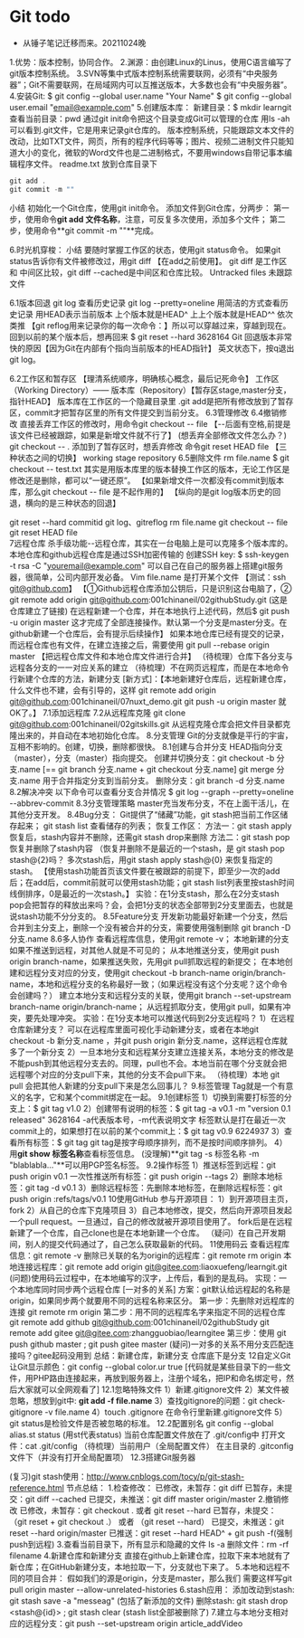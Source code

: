 # Git todo

* 从锤子笔记迁移而来。20211024晚

1.优势：版本控制，协同合作。
2.渊源：由创建Linux的Linus，使用C语言编写了git版本控制系统。
3.SVN等集中式版本控制系统需要联网，必须有“中央服务器”；Git不需要联网，在局域网内可以互推送版本，大多数也会有“中央服务器”。
4.安装Git: 
$ git config --global user.name "Your Name"
$ git config --global user.email "email@example.com"
5.创建版本库：
新建目录：$ mkdir learngit
查看当前目录：pwd
通过git init命令把这个目录变成Git可以管理的仓库
用ls -ah可以看到.git文件，它是用来记录git仓库的。
版本控制系统，只能跟踪文本文件的改动，比如TXT文件，网页，所有的程序代码等等；图片、视频二进制文件只能知道大小的变化，微软的Word文件也是二进制格式，不要用windows自带记事本编辑程序文件。
readme.txt 放到仓库目录下
```js
git add .
git commit -m ""
```

小结
初始化一个Git仓库，使用git init命令。
添加文件到Git仓库，分两步：
第一步，使用命令**git add 文件名称**，注意，可反复多次使用，添加多个文件；
第二步，使用命令**git commit -m ""**完成。

6.时光机穿梭：
小结
要随时掌握工作区的状态，使用git status命令。
如果git status告诉你有文件被修改过，用git diff 【在add之前使用】。
git diff 是工作区和 中间区比较，git diff --cached是中间区和仓库比较。
Untracked files 未跟踪文件

6.1版本回退
git log 查看历史记录
git log --pretty=oneline  用简洁的方式查看历史记录
用HEAD表示当前版本 上个版本就是HEAD^ 上上个版本就是HEAD^^  依次类推
【git reflog用来记录你的每一次命令：】所以可以穿越过来，穿越到现在。
回到以前的某个版本后，想再回来 $ git reset --hard 3628164
Git 回退版本非常快的原因【因为Git在内部有个指向当前版本的HEAD指针】
英文状态下，按q退出git log。

6.2工作区和暂存区
【理清系统顺序，明确核心概念，最后记死命令】
工作区（Working Directory）—— 版本库（Repository）【暂存区stage,master分支，指针HEAD】
版本库在工作区的一个隐藏目录里 .git
add是把所有修改放到了暂存区，commit才把暂存区里的所有文件提交到当前分支。
6.3管理修改
6.4撤销修改
直接丢弃工作区的修改时，用命令git checkout -- file 【--后面有空格,前提是该文件已经被跟踪，如果是新增文件就不行了】
(想丢弃全部修改文件怎么办？) git checkout -- .
添加到了暂存区时，想丢弃修改 命令git reset HEAD file
【三种状态之间的切换】 working stage repository
6.5删除文件
rm file.name
$ git checkout -- test.txt
其实是用版本库里的版本替换工作区的版本，无论工作区是修改还是删除，都可以“一键还原”。
【如果新增文件一次都没有commit到版本库，那么git checkout -- file 是不起作用的】
【纵向的是git log版本历史的回退，横向的是三种状态的回退】

git reset --hard commitid    git log、gitreflog
rm file.name    git checkout -- file    git reset HEAD file  
7远程仓库
杀手级功能--远程仓库，其实在一台电脑上是可以克隆多个版本库的。
本地仓库和github远程仓库是通过SSH加密传输的
创建SSH key:  $ ssh-keygen -t rsa -C "youremail@example.com"
可以自己在自己的服务器上搭建git服务器，很简单，公司内部开发必备。
Vim file.name 是打开某个文件
【测试：ssh git@github.com】
【①Github远程仓库添加公钥后，只是识别这台电脑了，② git remote add origin git@github.com:001chinaneil/02githubStudy.git  (这是仓库建立了链接)
在远程新建一个仓库，并在本地执行上述代码，然后$ git push -u origin master
这才完成了全部连接操作。默认第一个分支是master分支。在github新建一个仓库后，会有提示后续操作】
如果本地仓库已经有提交的记录，而远程仓库也有文件，在建立连接之后，需要使用
git pull --rebase origin master 【把远程仓库文件和本地仓库文件进行合并】
（待梳理）仓库下各分支与远程各分支的一一对应关系的建立
（待梳理）不在网页远程库，而是在本地命令行新建个仓库的方法，新建分支
[新方式]：【本地新建好仓库后，远程新建仓库，什么文件也不建，会有引导的，这样
git remote add origin git@github.com:001chinaneil/07nuxt_demo.git
git push -u origin master
就OK了。】
7.1添加远程库
7.2从远程库克隆
git clone git@github.com:001chinaneil/02gitskills.git
从远程克隆仓库会把文件目录都克隆出来的，并自动在本地初始化仓库。
8.分支管理
Git的分支就像是平行的宇宙，互相不影响的。创建，切换，删除都很快。
8.1创建与合并分支
HEAD指向分支（master），分支（master）指向提交。
创建并切换分支：git checkout -b 分支.name  [== git branch 分支.name + git checkout 分支.name]
git merge 分支.name 用于合并指定分支到当前分支。
删除分支：git branch -d 分支.name
8.2解决冲突
以下命令可以查看分支合并情况
$ git log --graph --pretty=oneline --abbrev-commit
8.3分支管理策略
master充当发布分支，不在上面干活儿，在其他分支开发。
8.4Bug分支：
Git提供了“储藏”功能，git stash把当前工作区储存起来；
git stash list 查看储存的列表；
恢复工作区：
方法一：git stash apply 恢复后，stash内容并不删除，还需git stash drop来删除
方法二：git stash pop 恢复并删除了stash内容
（恢复并删除不是最近的一个stash，是 git stash pop stash@{2}吗？
多次stash后，用git stash apply stash@{0} 来恢复指定的stash。
【使用stash功能首页该文件要在被跟踪的前提下，即至少一次的add后；在add后，commit前就可以使用stash功能；git stash list列表里按stash时间线倒排序，0是最近的一次stash。】
实验：在1分支stash，那么在2分支stash pop会把暂存的释放出来吗？会，会把1分支的状态全部带到2分支里面去，也就是说stash功能不分分支的。
8.5Feature分支
开发新功能最好新建一个分支，然后合并到主分支上，删除一个没有被合并的分支，需要使用强制删除 git branch -D 分支.name
8.6多人协作
查看远程库信息，使用git remote -v；
本地新建的分支如果不推送到远程，对其他人就是不可见的；
从本地推送分支，使用git push origin branch-name，如果推送失败，先用git pull抓取远程的新提交；
在本地创建和远程分支对应的分支，使用git checkout -b branch-name origin/branch-name，本地和远程分支的名称最好一致；（如果远程没有这个分支呢？这个命令会创建吗？）
建立本地分支和远程分支的关联，使用git branch --set-upstream branch-name origin/branch-name；
从远程抓取分支，使用git pull，如果有冲突，要先处理冲突。
实验：在1分支本地可以推送代码到2分支远程吗？
1）在远程仓库新建分支？
可以在远程库里面可视化手动新建分支，或者在本地git checkout -b 新分支.name ，并git push origin 新分支.name，这样远程仓库就多了一个新分支
2）一旦本地分支和远程某分支建立连接关系，本地分支的修改是不能push到其他远程分支去的。同理，pull也不会。本地当前在哪个分支就会把远程哪个对应的分支pull下来，其他的分支不会pull下来。
（待梳理）本地 git pull 会把其他人新建的分支pull下来是怎么回事儿？
9.标签管理
Tag就是一个有意义的名字，它和某个commit绑定在一起。
9.1创建标签
1）切换到需要打标签的分支上：$ git tag v1.0
2）创建带有说明的标签：$ git tag -a v0.1 -m "version 0.1 released" 3628164  -a代表版本号，-m代表说明文字
标签默认是打在最近一次commit上的，如果想打在以前的某个commit上：$ git tag v0.9 6224937
3）查看所有标签：$ git tag
git tag是按字母顺序排列，而不是按时间顺序排列。
4）用**git show 标签名称**查看标签信息。
(没理解)**git tag -s 标签名称 -m "blablabla..."**可以用PGP签名标签。
9.2操作标签
1）推送标签到远程：git push origin v0.1  一次性推送所有标签：git push origin --tags
2）删除本地标签：git tag -d v0.1
3）删除远程标签：先删除本地标签，在删除远程标签：git push origin :refs/tags/v0.1
10使用GitHub
参与开源项目：
1）到开源项目主页，fork
2）从自己的仓库下克隆项目
3）自己本地修改，提交，然后向开源项目发起一个pull request。一旦通过，自己的修改就被开源项目使用了。
fork后是在远程新建了一个仓库，自己clone也是在本地新建一个仓库。
（疑问）在自己开发期间，别人的提交代码通过了，自己怎么获取最新的代码。
11使用码云
查看远程库信息：git remote -v 
删除已关联的名为origin的远程库：git remote rm origin
本地连接远程库：git remote add origin git@gitee.com:liaoxuefeng/learngit.git
(问题)使用码云过程中，在本地编写的汉字，上传后，看到的是乱码。
实现：一个本地库同时同步两个远程仓库 [一对多的关系]
方案：git默认给远程起的名称是origin，如果同步两个就要用不同的远程名称来区分。
第一步：先删除对远程库的连接 git remote rm origin
第二步：用不同的远程库名字来指定不同的远程仓库
git remote add github git@github.com:001chinaneil/02githubStudy
git remote add gitee git@gitee.com:zhangguobiao/learngitee
第三步：使用 git push github master   ;    git push gitee master
(疑问)一对多的关系不用分支匹配连接吗？gitee起码没用到
总结：新建仓库，新建分支 仓库底下是分支
12自定义Git
让Git显示颜色：git config --global color.ur true
[代码就是某些目录下的一些文件，用PHP路由连接起来，再放到服务器上，注册个域名，把IP和命名绑定号，然后大家就可以全网观看了]
12.1忽略特殊文件
1）新建.gitignore文件
2）某文件被忽略，想放到git中:  **git add -f file.name**
3）查找gitignore的问题：git check-gitignore -v file.name
4）touch .gitignore 在命令行里新建.gitignore文件
5）git status是检验文件是否被忽略的标准。
12.2配置别名
git config --global alias.st status (用st代表status)
当前仓库配置文件放在了 .git/config中
打开文件：cat .git/config
（待梳理）当前用户（全局配置文件） 在主目录的 .gitconfig文件下（并没有打开全局配置项）
12.3搭建Git服务器

(复习)git stash使用：http://www.cnblogs.com/tocy/p/git-stash-reference.html
节点总结：
1.检查修改：
已修改，未暂存：git diff
已暂存，未提交：git diff --cached
已提交，未推送：git diff master origin/master
2.撤销修改
已修改，未暂存：git checkout .  或者  git reset --hard
已暂存，未提交：
（git reset   +  git checkout .）  或者  （git reset --hard）
已提交，未推送：git reset --hard origin/master
已推送：git reset --hard HEAD^  +  git push -f(强制push到远程)
3.查看当前目录下，所有显示和隐藏的文件 ls -a
   删除文件：rm -rf filename
4.新建仓库和新建分支
直接在github上新建仓库，拉取下来本地就有了新仓库；在GitHub新建分支，本地拉取一下，分支就也下来了。
5.本地和远程不同的项目合并：
   假如我们的源是origin，分支是master，那么我们 需要这样写git pull origin master --allow-unrelated-histories
6.stash应用：
    添加改动到stash:  git stash save -a "messeag"  (包括了新添加的文件)
    删除stash:  git stash drop <stash@{id}> ;    git  stash clear  (stash list全部被删除了)
7.建立与本地分支相对应的远程分支：git push --set-upstream origin article_addVideo